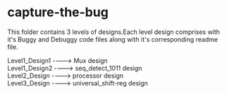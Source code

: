 # capture-the-bug
This folder contains 3 levels of designs.Each level design comprises with it's Buggy and Debuggy code files along with it's corresponding readme file.

Level1_Design1 ----> Mux design\
Level1_Design2 ----> seq_detect_1011 design\
Level2_Design  ----> processor design\
Level3_Design  ----> universal_shift-reg design
